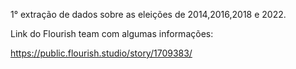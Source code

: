 1° extração de dados sobre as eleições de 2014,2016,2018 e 2022.

Link do Flourish team com algumas informações:

https://public.flourish.studio/story/1709383/
